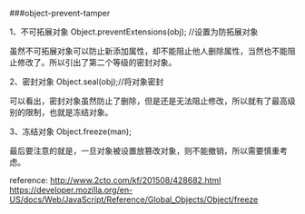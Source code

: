 ###object-prevent-tamper

1、不可拓展对象
Object.preventExtensions(obj); //设置为防拓展对象

虽然不可拓展对象可以防止新添加属性，却不能阻止他人删除属性，当然也不能阻止修改了。所以引出了第二个等级的密封对象。

2、密封对象
Object.seal(obj);//将对象密封

可以看出，密封对象虽然防止了删除，但是还是无法阻止修改，所以就有了最高级别的限制，也就是冻结对象。

3、冻结对象
Object.freeze(man);

最后要注意的就是，一旦对象被设置放篡改对象，则不能撤销，所以需要慎重考虑。

reference: 
http://www.2cto.com/kf/201508/428682.html
https://developer.mozilla.org/en-US/docs/Web/JavaScript/Reference/Global_Objects/Object/freeze